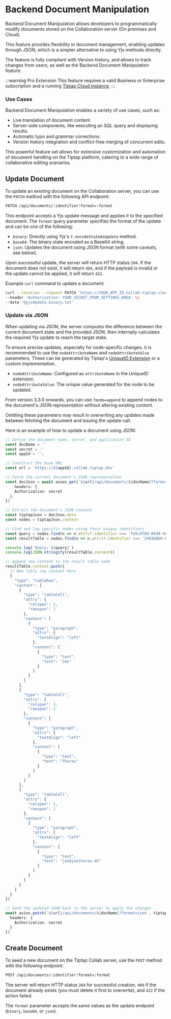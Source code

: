 # Backend Document Manipulation

Backend Document Manipulation allows developers to programmatically modify documents stored on the Collaboration server (On premises and Cloud).

This feature provides flexibility in document management, enabling updates through JSON, which is a simpler alternative to using Yjs methods directly. 

The feature is fully compliant with Version history, and allows to track changes from users, as well as the Backend Document Manipulation feature.

:::warning Pro Extension
This feature requires a valid Business or Enterprise subscription and a running [Tiptap Cloud instance](https://collab.tiptap.dev/).
:::

### Use Cases

Backend Document Manipulation enables a variety of use cases, such as:

- Live translation of document content.
- Server-side components, like executing an SQL query and displaying results.
- Automatic typo and grammar corrections.
- Version history integration and conflict-free merging of concurrent edits.

This powerful feature set allows for extensive customization and automation of document handling on the Tiptap platform, catering to a wide range of collaborative editing scenarios.

## Update Document

To update an existing document on the Collaboration server, you can use the `PATCH` method with the following API endpoint:

```bash
PATCH /api/documents/:identifier?format=:format
```

This endpoint accepts a Yjs update message and applies it to the specified document. The `format` query parameter specifies the format of the update and can be one of the following:

- `binary`: Directly using Yjs's `Y.encodeStateAsUpdate` method.
- `base64`: The binary state encoded as a Base64 string.
- `json`: Updates the document using JSON format (with some caveats, see below).

Upon successful update, the server will return HTTP status `204`. If the document does not exist, it will return `404`, and if the payload is invalid or the update cannot be applied, it will return `422`.

Example `curl` command to update a document:

```bash
curl --location --request PATCH 'https://YOUR_APP_ID.collab.tiptap.cloud/api/documents/DOCUMENT_NAME' \\
--header 'Authorization: YOUR_SECRET_FROM_SETTINGS_AREA' \\
--data '@yjsUpdate.binary.txt'
```

### Update via JSON

When updating via JSON, the server computes the difference between the current document state and the provided JSON, then internally calculates the required Yjs update to reach the target state.

To ensure precise updates, especially for node-specific changes, it is recommended to use the `nodeAttributeName` and `nodeAttributeValue` parameters. These can be generated by Tiptap's [UniqueID Extension](https://tiptap.dev/docs/editor/api/extensions/unique-id) or a custom implementation.

- `nodeAttributeName`: Configured as `attributeName` in the UniqueID extension.
- `nodeAttributeValue`: The unique value generated for the node to be updated.

From version 3.3.0 onwards, you can use `?mode=append` to append nodes to the document's JSON representation without altering existing content.

Omitting these parameters may result in overwriting any updates made between fetching the document and issuing the update call.

Here is an example of how to update a document using JSON:

```typescript
// Define the document name, secret, and application ID
const docName = ''
const secret = ''
const appId = '';

// Construct the base URL
const url = `https://${appId}.collab.tiptap.dev`

// Fetch the current document's JSON representation
const docJson = await axios.get(`${url}/api/documents/${docName}?format=json`, {
    headers: {
    Authorization: secret
  },
})

// Extract the document's JSON content
const tiptapJson = docJson.data
const nodes = tiptapJson.content

// Find and log specific nodes using their unique identifiers
const query = nodes.find(n => n.attrs?.identifier === 'fe5c0789-85d9-4877-a2c3-bccf5d874866').content[0].text
const resultTable = nodes.find(n => n.attrs?.identifier === '246368b6-0746-4ca1-a16f-8d964aff4041')

console.log(`Query: ${query}`)
console.log(JSON.stringify(resultTable.content))

// Append new content to the result table node
resultTable.content.push({
  // New table row content here
  {
    "type": "tableRow",
    "content": [
      {
        "type": "tableCell",
        "attrs": {
          "colspan": 1,
          "rowspan": 1
        },
        "content": [
          {
            "type": "paragraph",
            "attrs": {
              "textAlign": "left"
            },
            "content": [
              {
                "type": "text",
                "text": "Jan"
              }
            ]
          }
        ]
      },
      {
        "type": "tableCell",
        "attrs": {
          "colspan": 1,
          "rowspan": 1
        },
        "content": [
          {
            "type": "paragraph",
            "attrs": {
              "textAlign": "left"
            },
            "content": [
              {
                "type": "text",
                "text": "Thurau"
              }
            ]
          }
        ]
      },
      {
        "type": "tableCell",
        "attrs": {
          "colspan": 1,
          "rowspan": 1
        },
        "content": [
          {
            "type": "paragraph",
            "attrs": {
              "textAlign": "left"
            },
            "content": [
              {
                "type": "text",
                "text": "jan@janthurau.de"
              }
            ]
          }
        ]
      }
    ]
  }
})

// Send the updated JSON back to the server to apply the changes
await axios.patch(`${url}/api/documents/${docName}?format=json`, tiptapJson, {
  headers: {
    Authorization: secret
  }
})
```

## Create Document

To seed a new document on the Tiptap Collab server, use the `POST` method with the following endpoint:

```bash
POST /api/documents/:identifier?format=:format
```

The server will return HTTP status `204` for successful creation, `409` if the document already exists (you must delete it first to overwrite), and `422` if the action failed.

The `format` parameter accepts the same values as the update endpoint (`binary`, `base64`, or `json`).
